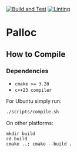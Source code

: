 [![Build and Test](https://github.com/P6-CMMR/palloc/actions/workflows/build_and_test.yml/badge.svg?branch=main)](https://github.com/P6-CMMR/palloc/actions/workflows/build_and_test.yml)
[![Linting](https://github.com/P6-CMMR/palloc/actions/workflows/linting.yml/badge.svg?branch=main)](https://github.com/P6-CMMR/palloc/actions/workflows/linting.yml)

# Palloc
## How to Compile
### Dependencies
- `cmake >= 3.28`
- `c++23 compiler`

For Ubuntu simply run:
```bash
./scripts/compile.sh
```

On other platforms:
```
mkdir build
cd build
cmake ..; cmake --build .
```
